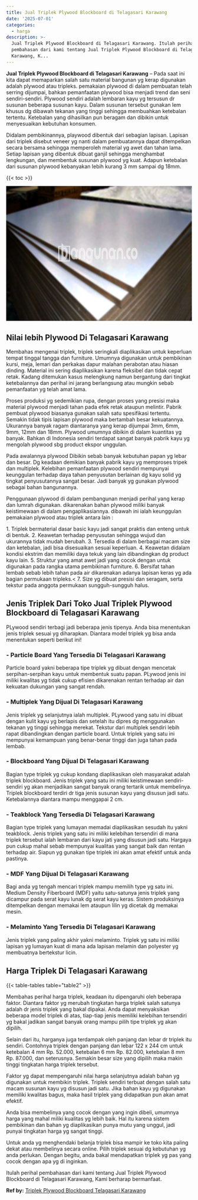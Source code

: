 ```yaml
---
title: Jual Triplek Plywood Blockboard di Telagasari Karawang
date: '2025-07-01'
categories:
  - harga
description: >-
  Jual Triplek Plywood Blockboard di Telagasari Karawang. Itulah perihal
  pembahasan dari kami tentang Jual Triplek Plywood Blockboard di Telagasari
  Karawang, K...
---
```


**Jual Triplek Plywood Blockboard di Telagasari Karawang** – Pada saat ini kita dapat memaparkan salah satu material bangunan yg kerap digunakan adalah plywood atau tripleks. pemakaian plywood di dalam pembuatan telah serring dijumpai, bahkan pemanfaatan plywood bisa menjadi trend dan seni sendiri-sendiri. Plywood sendiri adalah lembaran kayu yg tersusun dr susunan beberapa susunan kayu. Dalam susunan tersebut gunakan lem khusus dg dibawah tekanan yang tinggi sehingga membuahkan ketebalan tertentu. Ketebalan yang dihasilkan pun beragam dan dibikin untuk menyesuaikan kebutuhan konsumen.

Didalam pembikinannya, playwood dibentuk dari sebagian lapisan. Lapisan dari triplek disebut veneer yg nanti dalam pembuatannya dapat ditempelkan secara bersama sehingga memperoleh material yg awet dan tahan lama. Setiap lapisan yang dibentuk dibuat ganjil sehingga menghambat lengkungan, dan membentuk susunan plywood yg kuat. Adapun ketebalan dari susunan plywood kebanyakan lebih kurang 3 mm sampai dg 18mm.

{{< toc >}}

![Jual Triplek Plywood Blockboard di Telagasari Karawang](/images/jual-triplek-murah-21.png)

## Nilai lebih Plywood Di Telagasari Karawang

Membahas mengenai triplek, triplek seringkali diaplikasikan untuk keperluan tempat tinggal tangga dan furniture. Umumnya digunakan untuk pembikinan kursi, meja, lemari dan perkakas dapur malahan perabotan atau hiasan dinding. Material ini sering diaplikasikan karena fleksibel dan tidak cepat retak. Kadang ditemukan kasus melengkung namun bergantung dari tingkat ketebalannya dan perihal ini jarang berlangsung atau mungkin sebab pemanfaatan yg telah amat lama.

Proses produksi yg sedemikian rupa, dengan proses yang presisi maka material plywood menjadi tahan pada efek retak ataupun melintir. Pabrik pembuat plywood biasanya gunakan salah satu spesifikasi tertentu. Semakin tidak tipis lapisan plywood maka bertambah besar kekuatannya. Ukurannya banyak ragam diantaranya yang kerap dijumpai 3mm, 6mm, 9mm, 12mm dan 18mm. Plywood umumnya dibikin di dalam kuantitas yg banyak. Bahkan di Indonesia sendiri terdapat sangat banyak pabrik kayu yg mengolah plywood sbg product ekspor unggulan.

Pada awalannya plywood Dibikin sebab banyak kebutuhan papan yg lebar dan besar. Dg keadaan demikian banyak pabrik kayu yg memproses tripek dan multiplek. Kelebihan pemanfaatan plywood sendiri mempunyai keunggulan terhadap daya tahan penyusutan berlainan dg kayu solid yg tingkat penyusutannya sangat besar. Jadi banyak yg gunakan plywood sebagai bahan bangunannya.

Penggunaan plywood di dalam pembangunan menjadi perihal yang kerap dan lumrah digunakan. dikarenakan bahan plywood miliki banyak keistimewaan di dalam pengaplikasiannya. dibawah ini ialah keunggulan pemakaian plywood atau triplek antara lain :

1\. Triplek bermaterial dasar basic kayu jadi sangat praktis dan enteng untuk di bentuk. 2. Keawetan terhadap penyusutan sehingga wujud dan ukurannya tidak mudah berubah. 3. Tersedia di dalam berbagai macam size dan ketebalan, jadi bisa disesuaikan sesuai keperluan. 4. Keawetan didalam kondisi ekstrim dan memiliki daya tekuk yang lain dibandingkan dg product kayu lain. 5. Struktur yang amat awet jadi yang cocok dengan untuk digunakan pada rangka utama pembikinan furniture. 6. Bersifat tahan lembab sebab lebih tahan pada air dikarenakan adanya lapisan keras yg ada bagian permukaan tripleks.< 7. Size yg dibuat presisi dan seragam, serta tekstur pada anggota permukaan sungguh-sungguh halus.

## Jenis Triplek Dari Toko Jual Triplek Plywood Blockboard di Telagasari Karawang

PLywood sendiri terbagi jadi beberapa jenis tipenya. Anda bisa menentukan jenis triplek sesuai yg diharapkan. Diantara model triplek yg bisa anda menentukan seperti berikut ini!

### \- Particle Board Yang Tersedia Di Telagasari Karawang

Particle board yakni beberapa tipe triplek yg dibuat dengan mencetak serpihan-serpihan kayu untuk membentuk suatu papan. PLywood jenis ini miliki kwalitas yg tidak cukup efisien dikarenakan rentan terhadap air dan kekuatan dukungan yang sangat rendah.

### \- Multiplek Yang Dijual Di Telagasari Karawang

Jenis triplek yg selanjutnya ialah multiplek. PLywood yang satu ini dibuat dengan kulit kayu yg berlapis dan setelah itu dipres dg menggunakan tekanan yg tinggi sehingga merekat. Tekstur dari multiplek sendiri lebih rapat dibandingkan dengan particle board. Untuk triplek yang satu ini mempunyai kemampuan yang benar-benar tinggi dan juga tahan pada lembab.

### \- Blockboard Yang Dijual Di Telagasari Karawang

Bagian type triplek yg cukup kondang diaplikasikan oleh masyarakat adalah triplek blockboard. Jenis triplek yang satu ini miliki keistimewaan sendiri-sendiri yg akan menjadikan sangat banyak orang tertarik untuk membelinya. Triplek blockboard terdiri dr tiga jenis susunan kayu yang disusun jadi satu. Ketebalannya diantara mampu menggapai 2 cm.

### \- Teakblock Yang Tersedia Di Telagasari Karawang

Bagian type triplek yang lumayan memadai diaplikasikan sesudah itu yakni teakblock. Jenis triplek yang satu ini miliki kelebihan tersendiri di mana triplek tersebut ialah lembaran dari kayu jati yang disusun jadi satu. Hargaya pun cukup mahal sebab mempunyai kualitas yang sangat baik dan rentan terhadap air. Siapun yg gunakan tipe triplek ini akan amat efektif untuk anda pastinya.

### \- MDF Yang Dijual Di Telagasari Karawang

Bagi anda yg tengah mencari triplek mampu memilih type yg satu ini. Medium Density Fiberboard (MDF) yaitu satu-satunya jenis triplek yang dicampur pada serat kayu lunak dg serat kayu keras. Sistem produksinya ditempelkan dengan memakai lem ataupun lilin yg dicetak dg memakai mesin.

### \- Melaminto Yang Tersedia Di Telagasari Karawang

Jenis triplek yang paling akhir yakni melaminto. Triplek yg satu ini miliki lapisan yg lumayan kuat di mana ada lapisan melamin dan polyester yg membuatnya bertekstur licin.

## Harga Triplek Di Telagasari Karawang

{{< table-tables table="table2" >}}

Membahas perihal harga triplek, keadaan itu dipengaruhi oleh beberapa faktor. Diantara faktor yg merubah tingkatan harga triplek salah satunya adalah dr jenis triplek yang bakal dipakai. Anda dapat menyaksikan beberapa model triplek di atas, tiap-tiap jenis memiliki kelebihan tersendiri yg bakal jadikan sangat banyak orang mampu pilih tipe triplek yg akan dipilih.

Selain dari itu, harganya juga terdampak oleh panjang dan lebar dr triplek itu sendiri. Contohnya triplek dengan panjang dan lebar 122 x 244 cm untuk ketebalan 4 mm Rp. 52.000, ketebalan 6 mm Rp. 82.000, ketebalan 8 mm Rp. 87.000, dan seterusnya. Semakin besar size yang dipilih maka makin tinggi tingkatan harga triplek tersebut.

Faktor yg dapat mempengaruhi nilai harga selanjutnya adalah bahan yg digunakan untuk membikin triplek. Triplek sendiri terbuat dengan salah satu macam susunan kayu yg disusun jadi satu. Jika bahan kayu yg digunakan memiliki kwalitas bagus, maka hasil triplek yang didapatkan pun akan amat efektif.

Anda bisa membelinya yang cocok dengan yang ingin dibeli, umumnya harga yang mahal miliki kualitas yg lebih baik. Hal itu karena sistem pembikinan dan bahan yg diaplikasikan punya mutu yang unggul, jadi punyai tingkatan harga yg sangat tinggi.

Untuk anda yg menghendaki belanja triplek bisa mampir ke toko kita paling dekat atau membelinya secara online. Pilih triplek sesuai dg kebutuhan yg anda perlukan. Dengan begitu, anda bakal mendapatkan triplek yg pas yang cocok dengan apa yg di inginkan.

Itulah perihal pembahasan dari kami tentang Jual Triplek Plywood Blockboard di Telagasari Karawang, Kami berharap bermanfaat.

**Ref by:** [Triplek Plywood Blockboard Telagasari Karawang](https://id.wikipedia.org/wiki/Triplek)
